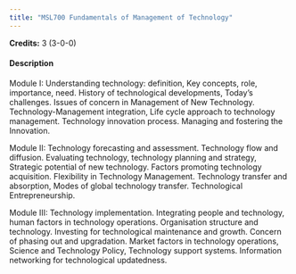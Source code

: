 ```yaml
---
title: "MSL700 Fundamentals of Management of Technology"
---
```

**Credits:** 3 (3-0-0)

#### Description
Module I: Understanding technology: definition, Key concepts, role, importance, need. History of technological developments, Today’s challenges. Issues of concern in Management of New Technology. Technology-Management integration, Life cycle approach to technology management. Technology innovation process. Managing and fostering the Innovation.

Module II: Technology forecasting and assessment. Technology flow and diffusion. Evaluating technology, technology planning and strategy, Strategic potential of new technology. Factors promoting technology acquisition. Flexibility in Technology Management. Technology transfer and absorption, Modes of global technology transfer. Technological Entrepreneurship.

Module III: Technology implementation. Integrating people and technology, human factors in technology operations. Organisation structure and technology. Investing for technological maintenance and growth. Concern of phasing out and upgradation. Market factors in technology operations, Science and Technology Policy, Technology support systems. Information networking for technological updatedness.